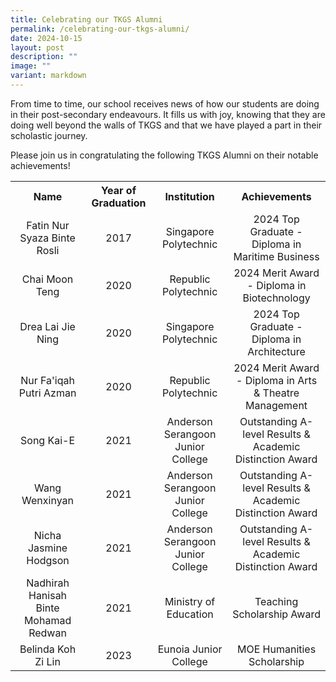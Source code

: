 ```yaml
---
title: Celebrating our TKGS Alumni
permalink: /celebrating-our-tkgs-alumni/
date: 2024-10-15
layout: post
description: ""
image: ""
variant: markdown
---
```

<p>From time to time, our school receives news of how our students are doing in their post-secondary endeavours. It fills us with joy, knowing that they are doing well beyond the walls of TKGS and that we have played a part in their scholastic journey.</p>

<p>Please join us in congratulating the following TKGS Alumni on their notable achievements!</p>

<table style="text-align: center; font-size: 16px;">
	<tbody>
		<tr>
			<th style="text-align: center;">
			Name
		</th>
			<th style="text-align: center;">
			Year of Graduation
		</th>
		<th style="text-align: center;">
			Institution
		</th>
		<th style="text-align: center;">
			Achievements
		</th>
		</tr>
		<tr>
			<td>Fatin Nur Syaza Binte Rosli
			</td>
			<td>2017
			</td>
			<td>Singapore Polytechnic
			</td>
			<td>2024 Top Graduate - Diploma in Maritime Business
			</td>
		</tr>
		<tr>
			<td>Chai Moon Teng
			</td>
			<td>2020
			</td>
			<td>Republic Polytechnic
			</td>
			<td>2024 Merit Award - Diploma in Biotechnology
			</td>
		</tr>
		<tr>
			<td>Drea Lai Jie Ning
			</td>
			<td>2020
			</td>
			<td>Singapore Polytechnic
			</td>
			<td>2024 Top Graduate - Diploma in Architecture
			</td>
		</tr>
		<tr>
			<td>Nur Fa'iqah Putri Azman
			</td>
			<td>2020
			</td>
			<td>Republic Polytechnic
			</td>
			<td>2024 Merit Award - Diploma in Arts &amp; Theatre Management
			</td>
		</tr>
		<tr>
			<td>Song Kai-E
			</td>
				<td>2021
			</td>
			<td>Anderson Serangoon Junior College 
			</td>
			<td>Outstanding A-level Results &amp; Academic Distinction Award 
			</td>
		</tr>
		<tr>
			<td>Wang Wenxinyan
			</td>
				<td>2021
			</td>
			<td>Anderson Serangoon Junior College 
			</td>
			<td>Outstanding A-level Results &amp; Academic Distinction Award 
			</td>
		</tr>
		<tr>
			<td>Nicha Jasmine Hodgson
			</td>
				<td>2021
			</td>
			<td>Anderson Serangoon Junior College 
			</td>
			<td>Outstanding A-level Results &amp; Academic Distinction Award 
			</td>
		</tr>
		<tr>
			<td>Nadhirah Hanisah Binte Mohamad Redwan
			</td>
			<td> 2021
			</td>
			<td>Ministry of Education
			</td>
			<td>Teaching Scholarship Award
			</td>
		</tr>
		<tr>
			<td>Belinda Koh Zi Lin
			</td>
				<td>2023
			</td>
			<td>Eunoia Junior College 
			</td>
			<td>MOE Humanities Scholarship
			</td>
		</tr>
	</tbody>
</table>
